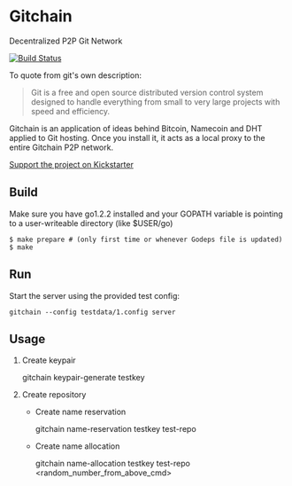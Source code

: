 Gitchain
========
Decentralized P2P Git Network

[![Build Status](https://secure.travis-ci.org/gitchain/gitchain.png)](http://travis-ci.org/gitchain/gitchain)


To quote from git's own description:

> Git is a free and open source distributed version control system designed to handle everything
> from small to very large projects with speed and efficiency.

Gitchain is an application of ideas behind Bitcoin, Namecoin and DHT applied to Git hosting. Once you install it, it acts as a local proxy to the entire Gitchain P2P network.

[Support the project on Kickstarter](https://www.kickstarter.com/projects/612530753/gitchain)

Build
-----

Make sure you have go1.2.2 installed and your GOPATH variable is pointing to
a user-writeable directory (like $USER/go)


```shell
$ make prepare # (only first time or whenever Godeps file is updated)
$ make
```

Run
---

Start the server using the provided test config:

	gitchain --config testdata/1.config server

Usage
-----

1. Create keypair

	gitchain keypair-generate testkey

2. Create repository

	- Create name reservation

		gitchain name-reservation testkey test-repo

	- Create name allocation

		gitchain name-allocation testkey test-repo <random_number_from_above_cmd>